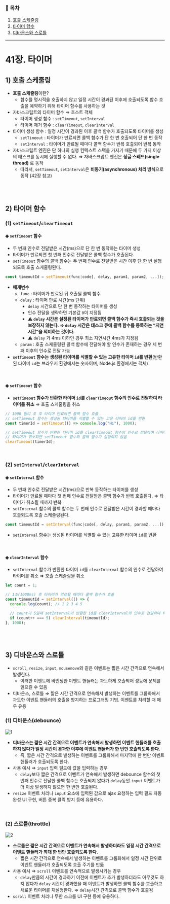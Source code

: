 ### 📎 목차

1. [호출 스케줄링](#1-호출-스케줄링)
2. [타이머 함수](#2-타이머-함수)
3. [디바운스와 스로틀](#3-디바운스와-스로틀)

---

# 41장. 타이머

## 1) 호출 스케줄링

- **호출 스케줄링**이란?
  - 함수를 명시적을 호출하지 않고 일정 시간이 경과된 이후에 호출되도록 함수 호출을 예약하기 위해 타이머 함수를 사용하는 것
- 자바스크립트의 타이머 함수 ⇒ 호스트 객체
  - 타이머 생성 함수 : `setTimeout`, `setInterval`
  - 타이머 제거 함수 : `clearTimeout`, `clearInterval`
- 타이머 생성 함수 : 일정 시간이 경과된 이후 콜백 함수가 호출되도록 타이머를 생성
  - `setTimeout` : 타이머가 만료되면 콜백 함수가 단 한 번 호출되어 단 한 번 동작
  - `setInterval` : 타이머가 만료될 때마다 콜백 함수가 반복 호출되어 반복 동작
- 자바스크립트 엔진은 단 하나의 실행 컨텍스트 스택을 가지기 때문에 두 가지 이상의 태스크를 동시에 실행할 수 없다. ⇒ 자바스크립트 엔진은 **싱글 스레드(single thread)** 로 동작
  - 따라서, `setTimeout`, `setInterval`은 **비동기(asynchronous) 처리 방식**으로 동작 (42장 참고)

<br/><br/>

## 2) 타이머 함수

### (1) `setTimeout`/`clearTimeout`

#### **◈ `setTimeout` 함수**

- 두 번째 인수로 전달받은 시간(ms)으로 단 한 번 동작하는 타이머 생성
- 타이머가 만료되면 첫 번째 인수로 전달받은 콜백 함수가 호출된다.
- `setTimeout` 함수의 콜백 함수는 두 번째 인수로 전달받은 시간 이후 단 한 번 실행되도록 호출 스케줄링된다.

```jsx
const timeoutId = setTimeout(func|code[, delay, param1, param2, ...]);
```

- **매개변수**
  - `func` : 타이머가 만료된 뒤 호출될 콜백 함수
  - `delay` : 타이머 만료 시간(ms 단위)
    - `delay` 시간으로 단 한 번 동작하는 타이머를 생성
    - 인수 전달을 생략하면 기본값 `0`이 지정됨
    - **⚠️ `delay` 시간은 설정된 타이머가 만료되면 콜백 함수가 즉시 호출되는 것을 보장하지 않는다. ⇒ `delay` 시간은 태스크 큐에 콜백 함수를 등록하는 “지연 시간”을 의미하는 것이다.**
    - ⚠️ `delay` 가 4ms 이하인 경우 최소 지연시간 4ms가 지정됨
  - `param` : 호출 스케줄링된 콜백 함수에 전달해야 할 인수가 존재하는 경우 세 번째 이후의 인수로 전달 가능
- **`setTimeout` 함수는 생성된 타이머를 식별할 수 있는 고유한 타이머 `id`를 반환**(반환된 타이머 `id`는 브라우저 환경에서는 숫자이며, Node.js 환경에서는 객체)

<br/>

#### **◈ `setTimeout` 함수**

- **`setTimeout` 함수가 반환한 타이머 `id`를 `clearTimeout` 함수의 인수로 전달하여 타이머를 취소** ⇒ 호출 스케줄링을 취소

```jsx
// 1000 밀리 초 후 타이머 만료되면 콜백 함수 호출
// setTimeout 함수는 생성된 타이머를 식별할 수 있는 고유 타이머 id를 반환
const timerId = setTimeout(() => console.log("Hi"), 1000);

// setTimeout 함수가 반환한 타이머 id를 clearTimeout 함수의 인수로 전달하여 타이머 취소
// 타이머가 취소되면 setTimeout 함수의 콜백 함수가 실행되지 않음
clearTimeout(timerId);
```

<br/>

### (2) **`setInterval`/`clearInterval`**

#### **◈ `setInterval` 함수**

- 두 번째 인수로 전달받은 시간(ms)으로 반복 동작하는 타이머를 생성
- 타이머가 만료될 때마다 첫 번째 인수로 전달받은 콜백 함수가 반복 호출된다. ⇒ 타이머가 취소될 때까지 반복
- `setInterval` 함수의 콜백 함수는 두 번째 인수로 전달받은 시간이 경과할 때마다 호출되도록 호출 스케줄링된다.

```jsx
const timeoutId = setInterval(func|code[, delay, param1, param2, ...]);
```

- `setInterval` 함수는 생성된 타이머를 식별할 수 있는 고유한 타이머 `id`를 반환

<br/>

#### **◈ `clearInterval` 함수**

- `setInterval` 함수가 반환한 타이머 `id`를 `clearInterval` 함수의 인수로 전달하여 타이머를 취소 ⇒ 호출 스케줄링을 취소

```jsx
let count = 1;

// 1초(1000ms) 후 타이머가 만료될 때마다 콜백 함수가 호출
const timeoutId = setInterval(() => {
  console.log(count); // 1 2 3 4 5

  // count가 5일때 setInterval이 반환한 id를 clearInterval의 인수로 전달하여 타이머를 취소
  if (count++ === 5) clearInterval(timeoutId);
}, 1000);
```

<br/><br/>

## 3) 디바운스와 스로틀

- `scroll`, `resize`, `input`, `mousemove`와 같은 이벤트는 짧은 시간 간격으로 연속해서 발생한다.
  - 이러한 이벤트에 바인딩한 이벤트 핸들러는 과도하게 호출되어 성능에 문제를 일으킬 수 있음
- 디바운스, 스로틀 ⇒ 짧은 시간 간격으로 연속해서 발생하는 이벤트를 그룹화해서 과도한 이벤트 핸들러의 호출을 방지하는 프로그래밍 기법. 이벤트를 처리할 때 매우 유용

### (1) **디바운스(debounce)**

![1](https://github.com/hongii/book-shop-fe/assets/93701887/bebef260-3ab5-40fc-b8c3-449fe6f8fce0)

- **디바운스는 짧은 시간 간격으로 이벤트가 연속해서 발생하면 이벤트 핸들러를 호출하지 않다가 일정 시간이 경과한 이후에 이벤트 핸들러가 한 번만 호출되도록 한다.**
  - 즉, 짧은 시간 간격으로 발생하는 이벤트를 그룹화해서 마지막에 한 번만 이벤트 핸들러가 호출되도록 한다.
- 사용 예시 ⇒ `input` 입력 필드에 값을 입력하는 경우
  - `delay`보다 짧은 간격으로 이벤트가 연속해서 발생하면 debounce 함수의 첫 번째 인수로 전달한 콜백 함수는 호출되지 않다가 `delay`동안 `input` 이벤트가 더 이상 발생하지 않으면 한 번만 호출된다.
- `resize` 이벤트 처리나 `input` 요소에 입력된 값으로 ajax 요청하는 입력 필드 자동완성 UI 구현, 버튼 중복 클릭 방지 등에 유용하다.

<br/>

### (2) 스로틀(throttle)

![2](https://github.com/hongii/book-shop-fe/assets/93701887/eb5ffa5b-8dc1-40d7-a7b5-6da0662cb5c0)

- **스로틀은 짧은 시간 간격으로 이벤트가 연속해서 발생하더라도 일정 시간 간격으로 이벤트 핸들러가 최대 한 번만 호출되도록 한다.**
  - 짧은 시간 간격으로 연속해서 발생하는 이벤트를 그룹화해서 일정 시간 단위로 이벤트 핸들러가 호출되도록 호출 주기를 만듦
- 사용 예시 ⇒ `scroll` 이벤트를 연속적으로 발생시키는 경우
  - `delay`만큼의 시간이 경과하기 이전에 이벤트가 추가 발생하더라도 아무것도 하지 않다가 `delay` 시간이 경과했을 때 이벤트가 발생하면 콜백 함수를 호출하고 새로운 타이머를 재설정한다. ⇒ `delay`시간 간격으로 콜백 함수가 호출됨
- `scroll` 이벤트 처리나 무한 스크롤 UI 구현 등에 유용하다.
